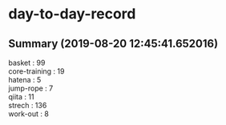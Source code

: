 # day-to-day-record  
## Summary  (2019-08-20 12:45:41.652016)  
basket : 99  
core-training : 19  
hatena : 5  
jump-rope : 7  
qiita : 11  
strech : 136  
work-out : 8  
